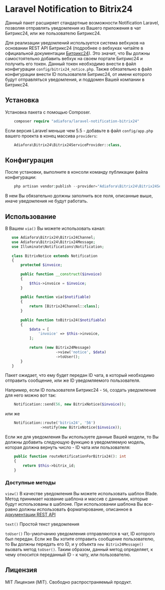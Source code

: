 Laravel Notification to Bitrix24
=====================

Данный пакет расширяет стандартные возможности Notification Laravel, позволяя отправлять уведомления из Вашего приложения в чат Битрикс24, или же пользователю Битрикс24. 

Для реализации уведомлений используется система вебхуков на основании REST API Битрикс24 (подробнее о вебхуках читайте в официальной документации [Битрикс24](https://dev.1c-bitrix.ru/learning/course/?COURSE_ID=99&LESSON_ID=8581)). Это значит, что Вы должны самостоятельно добавить вебхук на своем портале Битрикс24 и получить его токен. Данный токен необходимо внести в файл конфигурации `config/bitrix24_notice.php`. 
Также обязательно в файл конфигурации внести ID пользователя Битрикс24, от имени которого будут отправляться уведомления, и поддомен Вашей компании в Битрикс24.


Установка
-----------------------------------

Установка пакета с помощью Composer.

```php
    composer require "adiafora/laravel-notification-bitrix24"
```
Если версия Laravel меньше чем 5.5 - добавьте в файл `config/app.php` вашего проекта в конец массива `providers`:
```php
    Adiafora\Bitrix24\Bitrix24ServiceProvider::class,
```

Конфигурация
-----------------------------------

После установки, выполните в консоли команду публикации файла конфигурации: 

```php
    php artisan vendor:publish --provider="Adiafora\Bitrix24\Bitrix24ServiceProvider"
```

В нем Вы обязательно должны  заполнить все поля, описанные выше, иначе уведомления не будут работать.

Использование
-----------------------------------

В Вашем `via()` Вы можете использовать канал:

```php
   use Adiafora\Bitrix24\Bitrix24Channel;
   use Adiafora\Bitrix24\Bitrix24Message;
   use Illuminate\Notifications\Notification;
   
   class BitrixNotice extends Notification
   {
       protected $invoice;
       
       public function __construct($invoice)
       {
           $this->invoice = $invoice;
       }
       
       public function via($notifiable)
       {
           return [Bitrix24Channel::class];
       }
   
       public function toBitrix24($notifiable)
       {
           $data = [
               'invoice' => $this->invoice,
           ];
           
           return (new Bitrix24Message)
                       ->view('notice', $data)
                       ->toUser();
       }
   }
```

Пакет ожидает, что ему будет передан ID чата, в который необходимо отправить сообщение, или же ID уведомляемого пользователя.

Например, если ID пользователя Битрикс24 - `56`, создать уведомление для него можно вот так:

```php
    Notification::send(56, new BitrixNotice($invoice));
```

или же

```php
    Notification::route('bitrix24', '56')
                ->notify(new BitrixNotice($invoice));
```

Если же для уведомления Вы используете данные Вашей модели, то Вы должны добавить следующую функцию в уведомляемую модель, которая должна вернуть число - ID чата или пользователя:

```php
    public function routeNotificationForBitrix24(): int
    {
        return $this->bitrix_id;
    }
```

### Доступные методы

`view()` В качестве уведомления Вы можете использовать шаблон Blade. Метод принимает название шаблона и массив с данными, которые будут использованы в шаблоне. При использовании шаблона Вы все-равно должны использовать форматирование, описанное в [документации REST API](https://dev.1c-bitrix.ru/learning/course/index.php?COURSE_ID=93&LESSON_ID=7679)

`text()` Простой текст уведомления

`toUser()` По-умолчанию уведомления отправляются в чат, ID которого был передан. Если же Вы хотите отправить сообщение пользователю, то Вы должны передать его ID, и у объекта `new Bitrix24Message()` вызвать метод `toUser()`. Таким образом, данный метод определяет, к чему относится переданный ID - к чату, или пользователю.

Лицензия
-----------------------------------

MIT Лицензия (MIT). Свободно распространяемый продукт.